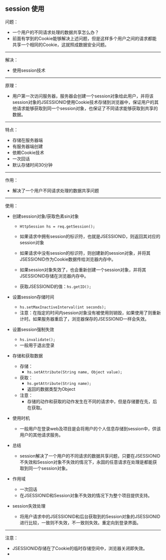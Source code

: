 ## session 使用

问题：

-   一个用户的不同请求处理的数据共享怎么办？
-   前面有学到的Cookie能够解决上述问题，但是这样多个用户之间的请求都能共享一个相同的Cookie，这就照成数据安全问题。

---

解决：

-   使用session技术

---

原理：

-   用户第一次访问服务器，服务器会创建一个session对象给此用户，并将该session对象的JSESSIONID使用Cookie技术存储到浏览器中，保证用户的其他请求能够获取到同一个session对象，也保证了不同请求能够获取到共享的数据。

---

特点：

-   存储在服务器端
-   有服务器端创建
-   依赖Cookie技术
-   一次回话
-   默认存储时间30分钟

---

作用：

-   解决了一个用户不同请求处理的数据共享问题

---

使用：

-   创建session对象/获取色素sin对象

    -   `HttpSession hs = req.getSession();`
    -   如果请求中拥有session的标识符，也就是JSESSIONID，则返回其对应的session对象

    

    -   如果请求中没有session的标识符，则创建新的session对象，并将其JSESSIONID作为Cookie数据传给浏览器内存中。

    

    -   如果session对象失效了，也会重新创建一个session对象，并将其JSESSIONID存储在浏览器内存中。
    -   获取JSESSIONID的值：`hs.getID();`

    

-   设置session存储时间

    -   `hs.setMaxInactiveInterval(int seconds);`
    -   注意：在指定的时间内session对象没有被使用则销毁，如果使用了则重新计时。如果服务器重启了，浏览器保存的JSESSIONID一样会失效。

    

-   设置session强制失效

    -   `hs.invalidate();`
    -   一般用于退出登录



-   存储和获取数据
    -   存储：
        -   `hs.setAttribute(String name, Object value);`
    -   获取：
        -   `hs.getAttribute(String name);`
        -   返回的数据类型为Object
    -   注意：
        -   存储的动作和获取的动作发生在不同的请求中，但是存储要在先，后在获取。
-   使用时机
    -   一般用户在登录web及项目是会将用户的个人信息存储到session中，供该用户的其他请求服务。 
-   总结
    -   session解决了一个用户的不同请求的数据共享问题，只要在JSESSIONID不失效和Session对象不失效的情况下，永固的任意请求在处理是都能获取到同一个session对象。
-   作用域
    -   一次回话
    -   在JSESSIONID和Session对象不失效的情况下为整个项目提供支持。
-   session失效处理
    -   将用户请求中的JSESSIONID和后台获取到的Session对象的JSESSIONID进行比较，一致则不失效，不一致则失效。重定向到登录界面。

---

注意：

-   JSESSIONID存储在了Cookie的临时存储空间中，浏览器关闭即失效。
-   